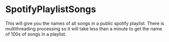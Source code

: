 # SpotifyPlaylistSongs
This will give you the names of all songs in a public spotify playlist. There is multithreading processing so it will take less than a minute to get the name of 100s of songs in a playlist.
